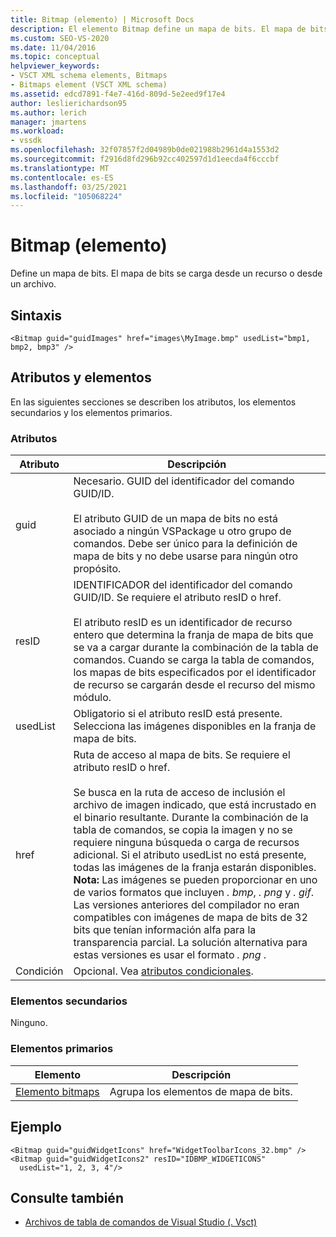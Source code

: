 ```yaml
---
title: Bitmap (elemento) | Microsoft Docs
description: El elemento Bitmap define un mapa de bits. El mapa de bits se carga desde un recurso o desde un archivo. Este artículo contiene un ejemplo.
ms.custom: SEO-VS-2020
ms.date: 11/04/2016
ms.topic: conceptual
helpviewer_keywords:
- VSCT XML schema elements, Bitmaps
- Bitmaps element (VSCT XML schema)
ms.assetid: edcd7891-f4e7-416d-809d-5e2eed9f17e4
author: leslierichardson95
ms.author: lerich
manager: jmartens
ms.workload:
- vssdk
ms.openlocfilehash: 32f07857f2d04989b0de021988b2961d4a1553d2
ms.sourcegitcommit: f2916d8fd296b92cc402597d1d1eecda4f6cccbf
ms.translationtype: MT
ms.contentlocale: es-ES
ms.lasthandoff: 03/25/2021
ms.locfileid: "105068224"
---
```

# <a name="bitmap-element"></a>Bitmap (elemento)
Define un mapa de bits. El mapa de bits se carga desde un recurso o desde un archivo.

## <a name="syntax"></a>Sintaxis

```
<Bitmap guid="guidImages" href="images\MyImage.bmp" usedList="bmp1, bmp2, bmp3" />
```

## <a name="attributes-and-elements"></a>Atributos y elementos
 En las siguientes secciones se describen los atributos, los elementos secundarios y los elementos primarios.

### <a name="attributes"></a>Atributos

|Atributo|Descripción|
|---------------|-----------------|
|guid|Necesario. GUID del identificador del comando GUID/ID.<br /><br /> El atributo GUID de un mapa de bits no está asociado a ningún VSPackage u otro grupo de comandos.  Debe ser único para la definición de mapa de bits y no debe usarse para ningún otro propósito.|
|resID|IDENTIFICADOR del identificador del comando GUID/ID. Se requiere el atributo resID o href.<br /><br /> El atributo resID es un identificador de recurso entero que determina la franja de mapa de bits que se va a cargar durante la combinación de la tabla de comandos.  Cuando se carga la tabla de comandos, los mapas de bits especificados por el identificador de recurso se cargarán desde el recurso del mismo módulo.|
|usedList|Obligatorio si el atributo resID está presente. Selecciona las imágenes disponibles en la franja de mapa de bits.|
|href|Ruta de acceso al mapa de bits. Se requiere el atributo resID o href.<br /><br /> Se busca en la ruta de acceso de inclusión el archivo de imagen indicado, que está incrustado en el binario resultante.  Durante la combinación de la tabla de comandos, se copia la imagen y no se requiere ninguna búsqueda o carga de recursos adicional.  Si el atributo usedList no está presente, todas las imágenes de la franja estarán disponibles. **Nota:**  Las imágenes se pueden proporcionar en uno de varios formatos que incluyen *. bmp*, *. png* y *. gif*.  Las versiones anteriores del compilador no eran compatibles con imágenes de mapa de bits de 32 bits que tenían información alfa para la transparencia parcial. La solución alternativa para estas versiones es usar el formato *. png* .|
|Condición|Opcional. Vea [atributos condicionales](../extensibility/vsct-xml-schema-conditional-attributes.md).|

### <a name="child-elements"></a>Elementos secundarios
 Ninguno.

### <a name="parent-elements"></a>Elementos primarios

|Elemento|Descripción|
|-------------|-----------------|
|[Elemento bitmaps](../extensibility/bitmaps-element.md)|Agrupa los elementos de mapa de bits.|

## <a name="example"></a>Ejemplo

```
<Bitmap guid="guidWidgetIcons" href="WidgetToolbarIcons_32.bmp" />
<Bitmap guid="guidWidgetIcons2" resID="IDBMP_WIDGETICONS"
  usedList="1, 2, 3, 4"/>
```

## <a name="see-also"></a>Consulte también
- [Archivos de tabla de comandos de Visual Studio (. Vsct)](../extensibility/internals/visual-studio-command-table-dot-vsct-files.md)

